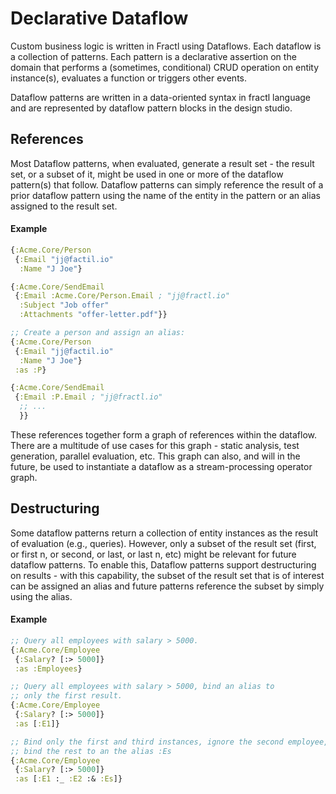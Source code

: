 # Declarative Dataflow

Custom business logic is written in Fractl using Dataflows. Each dataflow is a collection of patterns. Each pattern is a declarative assertion on the domain that performs a (sometimes, conditional) CRUD operation on entity instance(s), evaluates a function or triggers other events.

Dataflow patterns are written in a data-oriented syntax in fractl language and are represented by dataflow pattern blocks in the design studio.

## References

Most Dataflow patterns, when evaluated, generate a result set - the result set, or a subset of it, might be used in one or more of the dataflow pattern(s) that follow. Dataflow patterns can simply reference the result of a prior dataflow pattern using the name of the entity in the pattern or an alias assigned to the result set.

#### Example

```clojure
{:Acme.Core/Person
 {:Email "jj@factil.io"
  :Name "J Joe"}

{:Acme.Core/SendEmail
 {:Email :Acme.Core/Person.Email ; "jj@fractl.io"
  :Subject "Job offer"
  :Attachments "offer-letter.pdf"}}

;; Create a person and assign an alias:
{:Acme.Core/Person
 {:Email "jj@factil.io"
  :Name "J Joe"}
 :as :P}

{:Acme.Core/SendEmail
 {:Email :P.Email ; "jj@fractl.io"
  ;; ...
  }}
```

These references together form a graph of references within the dataflow. There are a multitude of use cases for this graph - static analysis, test generation, parallel evaluation, etc. This graph can also, and will in the future, be used to instantiate a dataflow as a stream-processing operator graph.

## Destructuring

Some dataflow patterns return a collection of entity instances as the result of evaluation (e.g., queries). However, only a subset of the result set (first, or first n, or second, or last, or last n, etc) might be relevant for future dataflow patterns. To enable this, Dataflow patterns support destructuring on results - with this capability, the subset of the result set that is of interest can be assigned an alias and future patterns reference the subset by simply using the alias.

#### Example

```clojure
;; Query all employees with salary > 5000.
{:Acme.Core/Employee
 {:Salary? [:> 5000]}
 :as :Employees}

;; Query all employees with salary > 5000, bind an alias to
;; only the first result.
{:Acme.Core/Employee
 {:Salary? [:> 5000]}
 :as [:E1]}

;; Bind only the first and third instances, ignore the second employee,
;; bind the rest to an the alias :Es
{:Acme.Core/Employee
 {:Salary? [:> 5000]}
 :as [:E1 :_ :E2 :& :Es]}
```
